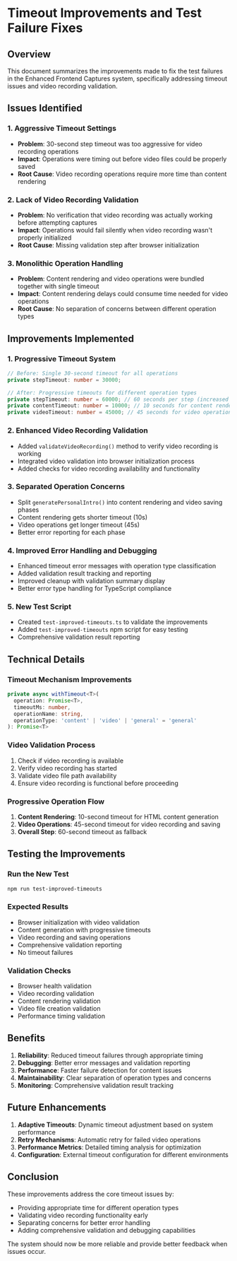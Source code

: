 # Timeout Improvements and Test Failure Fixes

## Overview
This document summarizes the improvements made to fix the test failures in the Enhanced Frontend Captures system, specifically addressing timeout issues and video recording validation.

## Issues Identified

### 1. Aggressive Timeout Settings
- **Problem**: 30-second step timeout was too aggressive for video recording operations
- **Impact**: Operations were timing out before video files could be properly saved
- **Root Cause**: Video recording operations require more time than content rendering

### 2. Lack of Video Recording Validation
- **Problem**: No verification that video recording was actually working before attempting captures
- **Impact**: Operations would fail silently when video recording wasn't properly initialized
- **Root Cause**: Missing validation step after browser initialization

### 3. Monolithic Operation Handling
- **Problem**: Content rendering and video operations were bundled together with single timeout
- **Impact**: Content rendering delays could consume time needed for video operations
- **Root Cause**: No separation of concerns between different operation types

## Improvements Implemented

### 1. Progressive Timeout System
```typescript
// Before: Single 30-second timeout for all operations
private stepTimeout: number = 30000;

// After: Progressive timeouts for different operation types
private stepTimeout: number = 60000; // 60 seconds per step (increased from 30s)
private contentTimeout: number = 10000; // 10 seconds for content rendering
private videoTimeout: number = 45000; // 45 seconds for video operations
```

### 2. Enhanced Video Recording Validation
- Added `validateVideoRecording()` method to verify video recording is working
- Integrated video validation into browser initialization process
- Added checks for video recording availability and functionality

### 3. Separated Operation Concerns
- Split `generatePersonalIntro()` into content rendering and video saving phases
- Content rendering gets shorter timeout (10s)
- Video operations get longer timeout (45s)
- Better error reporting for each phase

### 4. Improved Error Handling and Debugging
- Enhanced timeout error messages with operation type classification
- Added validation result tracking and reporting
- Improved cleanup with validation summary display
- Better error type handling for TypeScript compliance

### 5. New Test Script
- Created `test-improved-timeouts.ts` to validate the improvements
- Added `test-improved-timeouts` npm script for easy testing
- Comprehensive validation result reporting

## Technical Details

### Timeout Mechanism Improvements
```typescript
private async withTimeout<T>(
  operation: Promise<T>,
  timeoutMs: number,
  operationName: string,
  operationType: 'content' | 'video' | 'general' = 'general'
): Promise<T>
```

### Video Validation Process
1. Check if video recording is available
2. Verify video recording has started
3. Validate video file path availability
4. Ensure video recording is functional before proceeding

### Progressive Operation Flow
1. **Content Rendering**: 10-second timeout for HTML content generation
2. **Video Operations**: 45-second timeout for video recording and saving
3. **Overall Step**: 60-second timeout as fallback

## Testing the Improvements

### Run the New Test
```bash
npm run test-improved-timeouts
```

### Expected Results
- Browser initialization with video validation
- Content generation with progressive timeouts
- Video recording and saving operations
- Comprehensive validation reporting
- No timeout failures

### Validation Checks
- Browser health validation
- Video recording validation
- Content rendering validation
- Video file creation validation
- Performance timing validation

## Benefits

1. **Reliability**: Reduced timeout failures through appropriate timing
2. **Debugging**: Better error messages and validation reporting
3. **Performance**: Faster failure detection for content issues
4. **Maintainability**: Clear separation of operation types and concerns
5. **Monitoring**: Comprehensive validation result tracking

## Future Enhancements

1. **Adaptive Timeouts**: Dynamic timeout adjustment based on system performance
2. **Retry Mechanisms**: Automatic retry for failed video operations
3. **Performance Metrics**: Detailed timing analysis for optimization
4. **Configuration**: External timeout configuration for different environments

## Conclusion

These improvements address the core timeout issues by:
- Providing appropriate time for different operation types
- Validating video recording functionality early
- Separating concerns for better error handling
- Adding comprehensive validation and debugging capabilities

The system should now be more reliable and provide better feedback when issues occur.
